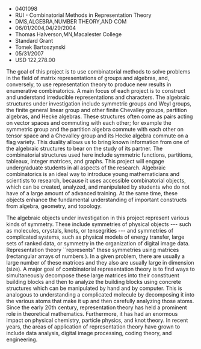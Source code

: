 
* 0401098
* RUI - Combinatorial Methods in Representation Theory
* DMS,ALGEBRA,NUMBER THEORY,AND COM
* 06/01/2004,04/29/2004
* Thomas Halverson,MN,Macalester College
* Standard Grant
* Tomek Bartoszynski
* 05/31/2007
* USD 122,278.00

The goal of this project is to use combinatorial methods to solve problems in
the field of matrix representations of groups and algebras, and, conversely, to
use representation theory to produce new results in enumerative combinatorics. A
main focus of each project is to construct and understand irreducible
representations and characters. The algebraic structures under investigation
include symmetric groups and Weyl groups, the finite general linear group and
other finite Chevalley groups, partition algebras, and Hecke algebras. These
structures often come as pairs acting on vector spaces and commuting with each
other; for example the symmetric group and the partition algebra commute with
each other on tensor space and a Chevalley group and its Hecke algebra commute
on a flag variety. This duality allows us to bring known information from one of
the algebraic structures to bear on the study of its partner. The combinatorial
structures used here include symmetric functions, partitions, tableaux, integer
matrices, and graphs. This project will engage undergraduate students in all
aspects of the research. Algebraic combinatorics is an ideal way to introduce
young mathematicians and scientists to research, because it uses accessible
combinatorial objects, which can be created, analyzed, and manipulated by
students who do not have of a large amount of advanced training. At the same
time, these objects enhance the fundamental understanding of important
constructs from algebra, geometry, and topology.

The algebraic objects under investigation in this project represent various
kinds of symmetry. These include symmetries of physical objects --- such as
molecules, crystals, knots, or tensegrities --- and symmetries of complicated
systems, such as physical models of energy transfer, large sets of ranked data,
or symmetry in the organization of digital image data. Representation theory
``represents" these symmetries using matrices (rectangular arrays of numbers ).
In a given problem, there are usually a large number of these matrices and they
also are usually large in dimension (size). A major goal of combinatorial
representation theory is to find ways to simultaneously decompose these large
matrices into their constituent building blocks and then to analyze the building
blocks using concrete structures which can be manipulated by hand and by
computer. This is analogous to understanding a complicated molecule by
decomposing it into the various atoms that make it up and then carefully
analyzing those atoms. Since the early 20th century, representation theory has
held a prominent role in theoretical mathematics. Furthermore, it has had an
enormous impact on physical chemistry, particle physics, and knot theory. In
recent years, the areas of application of representation theory have grown to
include data analysis, digital image processing, coding theory, and engineering.


